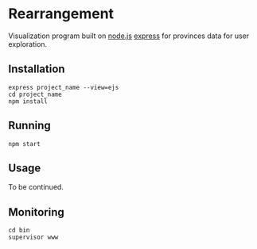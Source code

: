 # Rearrangement
Visualization program built on [node.js](https://nodejs.org/en/) [express](http://expressjs.com/) for provinces data for user exploration.

## Installation
```
express project_name --view=ejs
cd project_name
npm install
```

## Running
```
npm start
```

## Usage
To be continued.

## Monitoring
```
cd bin
supervisor www
```
